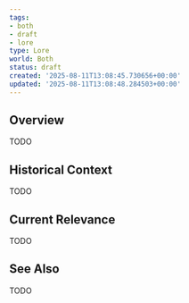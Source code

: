 ```yaml
---
tags:
- both
- draft
- lore
type: Lore
world: Both
status: draft
created: '2025-08-11T13:08:45.730656+00:00'
updated: '2025-08-11T13:08:48.284503+00:00'
---
```



## Overview

TODO
## Historical Context

TODO
## Current Relevance

TODO
## See Also

TODO
